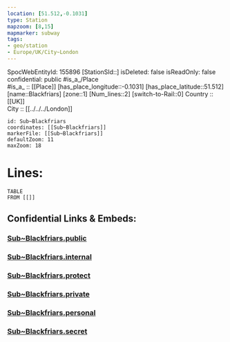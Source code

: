 ```yaml
---
location: [51.512,-0.1031] 
type: Station 
mapzoom: [8,15] 
mapmarker: subway 
tags:
- geo/station
- Europe/UK/City~London
---
```

SpocWebEntityId: 155896
[StationSId::] 
isDeleted: false
isReadOnly: false
confidential: public
#is_a_/Place  
#is_a_ :: [[Place]] 
[has_place_longitude::-0.1031] 
[has_place_latitude::51.512] 
[name::Blackfriars] 
[zone::1] 
[Num_lines::2] 
[switch-to-Rail::0] 
Country :: [[UK]]  
City :: [[../../../London]]  


```leaflet
id: Sub~Blackfriars
coordinates: [[Sub~Blackfriars]] 
markerFile: [[Sub~Blackfriars]] 
defaultZoom: 11 
maxZoom: 18
```


# Lines: 
```dataview
TABLE 
FROM [[]] 
```


## Confidential Links & Embeds: 

### [Sub~Blackfriars.public](/_public/\Earth\Continent\Europe\Europe~North\UK\England\Regions~England\London,Greater\cities~GreaterLondon\Underground\StationSub~Blackfriars.public.md) 

### [Sub~Blackfriars.internal](/_internal/\Earth\Continent\Europe\Europe~North\UK\England\Regions~England\London,Greater\cities~GreaterLondon\Underground\StationSub~Blackfriars.internal.md) 

### [Sub~Blackfriars.protect](/_protect/\Earth\Continent\Europe\Europe~North\UK\England\Regions~England\London,Greater\cities~GreaterLondon\Underground\StationSub~Blackfriars.protect.md) 

### [Sub~Blackfriars.private](/_private/\Earth\Continent\Europe\Europe~North\UK\England\Regions~England\London,Greater\cities~GreaterLondon\Underground\StationSub~Blackfriars.private.md) 

### [Sub~Blackfriars.personal](/_personal/\Earth\Continent\Europe\Europe~North\UK\England\Regions~England\London,Greater\cities~GreaterLondon\Underground\StationSub~Blackfriars.personal.md) 

### [Sub~Blackfriars.secret](/_secret/\Earth\Continent\Europe\Europe~North\UK\England\Regions~England\London,Greater\cities~GreaterLondon\Underground\StationSub~Blackfriars.secret.md)

